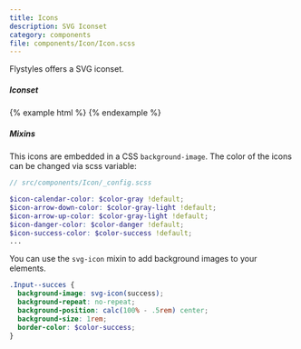 ```yaml
---
title: Icons
description: SVG Iconset
category: components
file: components/Icon/Icon.scss
---
```


Flystyles offers a SVG iconset.

##### Iconset

{% example html %}
<span class="Icon Icon--calendar Icon--xl margin-md"></span>
<span class="Icon Icon--arrowDown Icon--xl margin-md"></span>
<span class="Icon Icon--arrowUp Icon--xl margin-md"></span>
<span class="Icon Icon--success Icon--xl margin-md"></span>
<span class="Icon Icon--danger Icon--xl margin-md"></span>
{% endexample %}

##### Mixins

This icons are embedded in a CSS `background-image`.
The color of the icons can be changed via scss variable:

```scss
// src/components/Icon/_config.scss

$icon-calendar-color: $color-gray !default;
$icon-arrow-down-color: $color-gray-light !default;
$icon-arrow-up-color: $color-gray-light !default;
$icon-danger-color: $color-danger !default;
$icon-success-color: $color-success !default;
...
```

You can use the `svg-icon` mixin to add background images to your elements.

```scss
.Input--succes {
  background-image: svg-icon(success);
  background-repeat: no-repeat;
  background-position: calc(100% - .5rem) center;
  background-size: 1rem;
  border-color: $color-success;
}
```
